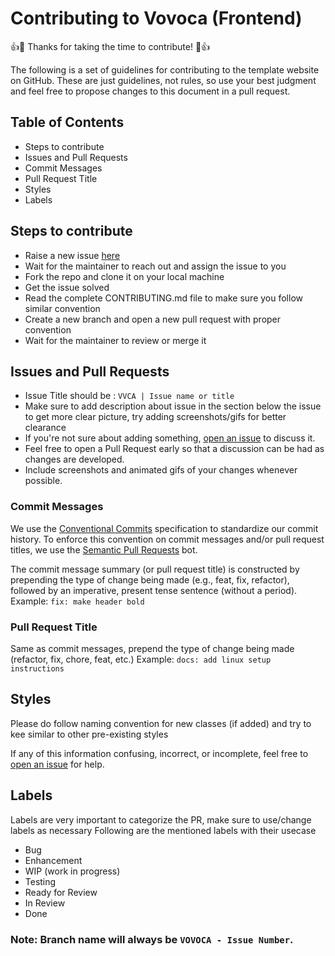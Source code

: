 # Contributing to Vovoca (Frontend)

:+1::tada: Thanks for taking the time to contribute! :tada::+1:

The following is a set of guidelines for contributing to the template website
on GitHub. These are just guidelines, not rules, so use your best judgment and
feel free to propose changes to this document in a pull request.

## Table of Contents

- Steps to contribute
- Issues and Pull Requests
- Commit Messages
- Pull Request Title
- Styles
- Labels

## Steps to contribute

- Raise a new issue [here](https://github.com/varun-singhh/vovoca/issues)
- Wait for the maintainer to reach out and assign the issue to you
- Fork the repo and clone it on your local machine
- Get the issue solved
- Read the complete CONTRIBUTING.md file to make sure you follow similar convention
- Create a new branch and open a new pull request with proper convention
- Wait for the maintainer to review or merge it

## Issues and Pull Requests
- Issue Title should be : `VVCA | Issue name or title`
- Make sure to add description about issue in the section below the issue to get more clear picture, try adding screenshots/gifs for better clearance
- If you're not sure about adding something, [open an issue](https://github.com/varun-singhh/vovoca/issues/new) to discuss it.
- Feel free to open a Pull Request early so that a discussion can be had as changes are developed.
- Include screenshots and animated gifs of your changes whenever possible.


### Commit Messages

We use the [Conventional Commits](https://www.conventionalcommits.org/en/v1.0.0/) specification to standardize our commit history. To enforce this convention on commit messages and/or pull request titles, we use the [Semantic Pull Requests](https://github.com/probot/semantic-pull-requests) bot.

The commit message summary (or pull request title) is constructed by prepending the type of change being made (e.g., feat, fix, refactor), followed by an imperative, present tense sentence (without a period).
Example: `fix: make header bold`

### Pull Request Title

Same as commit messages, prepend the type of change being made (refactor, fix, chore, feat, etc.)
Example: `docs: add linux setup instructions`

## Styles

Please do follow naming convention for new classes (if added) and try to kee similar to other pre-existing styles

If any of this information confusing, incorrect, or incomplete, feel free to
[open an issue](https://github.com/varun-singhh/vovoca/issues/new)
for help.

## Labels

Labels are very important to categorize the PR, make sure to use/change labels as necessary
Following are the mentioned labels with their usecase
- Bug
- Enhancement
- WIP (work in progress)
- Testing
- Ready for Review
- In Review
- Done

### Note: Branch name will always be `VOVOCA - Issue Number`.
